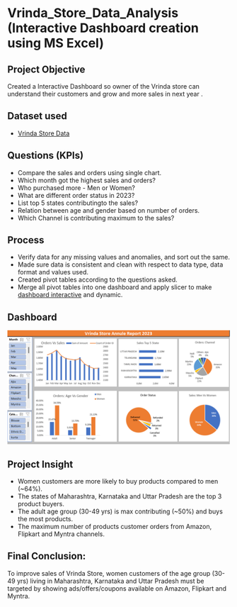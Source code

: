 # Vrinda_Store_Data_Analysis (Interactive Dashboard creation using MS Excel)

## **Project Objective**

Created a Interactive Dashboard so owner of the Vrinda store can understand their customers and grow and more sales in next year .

## **Dataset used**
- <a href="https://github.com/deepakrazz/Vrinda_Store_Data_Analysis/blob/main/Vrinda%20Store%20Data.xlsx">Vrinda Store Data</a>

## **Questions (KPIs)**

- Compare the sales and orders using single chart.
- Which month got the highest sales and orders?
- Who purchased more - Men or Women?
- What are different order status in 2023?
- List top 5 states contributingto the sales?
- Relation between age and gender based on number of orders.
- Which Channel is contributing maximum to the sales?



## **Process**

- Verify data for any missing values and anomalies, and sort out the same.
- Made sure data is consistent and clean with respect to data type, data format and values used.
- Created pivot tables according to the questions asked.
- Merge all pivot tables into one dashboard and apply slicer to make <a href="https://github.com/deepakrazz/Vrinda_Store_Data_Analysis/blob/main/Vrinda%20Store%20Dashboard.png">dashboard interactive</a> and dynamic.



## **Dashboard**

![Alt text of the image](https://github.com/deepakrazz/Vrinda_Store_Data_Analysis/blob/main/Vrinda%20Store%20Dashboard.png)



## **Project Insight**

- Women customers are more likely to buy products compared to men (~64%).
- The states of Maharashtra, Karnataka and Uttar Pradesh are the top 3 product buyers.
- The adult age group (30-49 yrs) is max contributing (~50%) and buys the most products.
- The maximum number of products customer orders from Amazon, Flipkart and Myntra channels.



## **Final Conclusion:**

To improve sales of Vrinda Store, women customers of the age group (30-49 yrs) living in Maharashtra, Karnataka and Uttar Pradesh must be targeted by showing ads/offers/coupons available on Amazon, Flipkart and Myntra.
